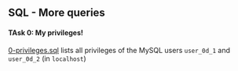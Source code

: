 ## SQL - More queries

#### TAsk 0: My privileges!
[0-privileges.sql](0-privileges.sql) lists all privileges of the MySQL users `user_0d_1` and `user_0d_2` (in `localhost`)
